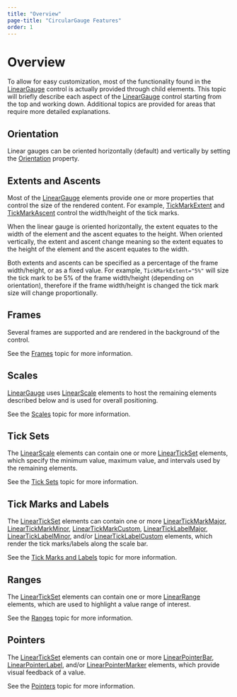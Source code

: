 ```yaml
---
title: "Overview"
page-title: "CircularGauge Features"
order: 1
---
```

# Overview

To allow for easy customization, most of the functionality found in the [LinearGauge](xref:@ActiproUIRoot.Controls.Gauge.LinearGauge) control is actually provided through child elements. This topic will briefly describe each aspect of the [LinearGauge](xref:@ActiproUIRoot.Controls.Gauge.LinearGauge) control starting from the top and working down.  Additional topics are provided for areas that require more detailed explanations.

## Orientation

Linear gauges can be oriented horizontally (default) and vertically by setting the [Orientation](xref:@ActiproUIRoot.Controls.Gauge.LinearGauge.Orientation) property.

## Extents and Ascents

Most of the [LinearGauge](xref:@ActiproUIRoot.Controls.Gauge.LinearGauge) elements provide one or more properties that control the size of the rendered content. For example, [TickMarkExtent](xref:@ActiproUIRoot.Controls.Gauge.Primitives.LinearTickMarkBase.TickMarkExtent) and [TickMarkAscent](xref:@ActiproUIRoot.Controls.Gauge.Primitives.LinearTickMarkBase.TickMarkAscent) control the width/height of the tick marks.

When the linear gauge is oriented horizontally, the extent equates to the width of the element and the ascent equates to the height. When oriented vertically, the extent and ascent change meaning so the extent equates to the height of the element and the ascent equates to the width.

Both extents and ascents can be specified as a percentage of the frame width/height, or as a fixed value. For example, `TickMarkExtent="5%"` will size the tick mark to be 5% of the frame width/height (depending on orientation), therefore if the frame width/height is changed the tick mark size will change proportionally.

## Frames

Several frames are supported and are rendered in the background of the control.

See the [Frames](frames.md) topic for more information.

## Scales

[LinearGauge](xref:@ActiproUIRoot.Controls.Gauge.LinearGauge) uses [LinearScale](xref:@ActiproUIRoot.Controls.Gauge.LinearScale) elements to host the remaining elements described below and is used for overall positioning.

See the [Scales](scales.md) topic for more information.

## Tick Sets

The [LinearScale](xref:@ActiproUIRoot.Controls.Gauge.LinearScale) elements can contain one or more [LinearTickSet](xref:@ActiproUIRoot.Controls.Gauge.LinearTickSet) elements, which specify the minimum value, maximum value, and intervals used by the remaining elements.

See the [Tick Sets](tick-sets.md) topic for more information.

## Tick Marks and Labels

The [LinearTickSet](xref:@ActiproUIRoot.Controls.Gauge.LinearTickSet) elements can contain one or more [LinearTickMarkMajor](xref:@ActiproUIRoot.Controls.Gauge.LinearTickMarkMajor), [LinearTickMarkMinor](xref:@ActiproUIRoot.Controls.Gauge.LinearTickMarkMinor), [LinearTickMarkCustom](xref:@ActiproUIRoot.Controls.Gauge.LinearTickMarkCustom), [LinearTickLabelMajor](xref:@ActiproUIRoot.Controls.Gauge.LinearTickLabelMajor), [LinearTickLabelMinor](xref:@ActiproUIRoot.Controls.Gauge.LinearTickLabelMinor), and/or [LinearTickLabelCustom](xref:@ActiproUIRoot.Controls.Gauge.LinearTickLabelCustom) elements, which render the tick marks/labels along the scale bar.

See the [Tick Marks and Labels](tick-marks-and-labels.md) topic for more information.

## Ranges

The [LinearTickSet](xref:@ActiproUIRoot.Controls.Gauge.LinearTickSet) elements can contain one or more [LinearRange](xref:@ActiproUIRoot.Controls.Gauge.LinearRange) elements, which are used to highlight a value range of interest.

See the [Ranges](ranges.md) topic for more information.

## Pointers

The [LinearTickSet](xref:@ActiproUIRoot.Controls.Gauge.LinearTickSet) elements can contain one or more [LinearPointerBar](xref:@ActiproUIRoot.Controls.Gauge.LinearPointerBar), [LinearPointerLabel](xref:@ActiproUIRoot.Controls.Gauge.LinearPointerLabel), and/or [LinearPointerMarker](xref:@ActiproUIRoot.Controls.Gauge.LinearPointerMarker) elements, which provide visual feedback of a value.

See the [Pointers](pointers.md) topic for more information.
